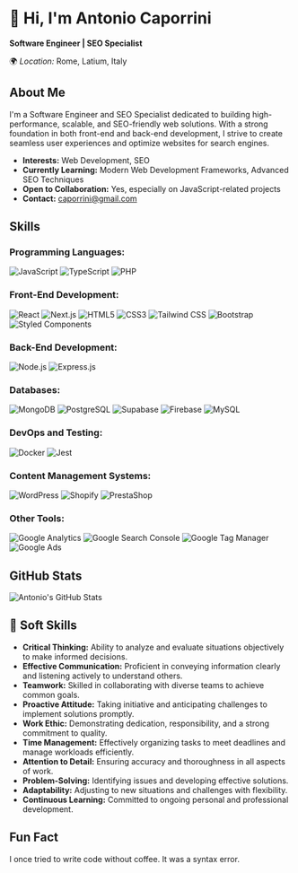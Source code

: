   <h1>👋 Hi, I'm Antonio Caporrini</h1>
  <p><strong>Software Engineer | SEO Specialist</strong></p>
  <p>🌍 <em>Location:</em> Rome, Latium, Italy</p>

  <h2>About Me</h2>
  <p>I'm a Software Engineer and SEO Specialist dedicated to building high-performance, scalable, and SEO-friendly web solutions. With a strong foundation in both front-end and back-end development, I strive to create seamless user experiences and optimize websites for search engines.</p>
  <ul>
    <li><strong>Interests:</strong> Web Development, SEO </li>
    <li><strong>Currently Learning:</strong> Modern Web Development Frameworks,  Advanced SEO Techniques </li>
    <li><strong>Open to Collaboration:</strong> Yes, especially on JavaScript-related projects</li>
    <li><strong>Contact:</strong> <a href="mailto:caporrini@gmail.com">caporrini@gmail.com</a></li>
  </ul>

  <h2>Skills</h2>
  <div class="skills">
    <h3>Programming Languages:</h3>
    <p>
      <img src="https://img.shields.io/badge/JavaScript-F7DF1E?style=flat&logo=javascript&logoColor=black" alt="JavaScript">
      <img src="https://img.shields.io/badge/TypeScript-3178C6?style=flat&logo=typescript&logoColor=white" alt="TypeScript">
      <img src="https://img.shields.io/badge/PHP-777BB4?style=flat&logo=php&logoColor=white" alt="PHP">
    </p>
    <h3>Front-End Development:</h3>
    <p>
      <img src="https://img.shields.io/badge/React-61DAFB?style=flat&logo=react&logoColor=black" alt="React">
      <img src="https://img.shields.io/badge/Next.js-000000?style=flat&logo=nextdotjs&logoColor=white" alt="Next.js">
      <img src="https://img.shields.io/badge/HTML5-E34F26?style=flat&logo=html5&logoColor=white" alt="HTML5">
      <img src="https://img.shields.io/badge/CSS3-1572B6?style=flat&logo=css3&logoColor=white" alt="CSS3">
      <img src="https://img.shields.io/badge/Tailwind%20CSS-38B2AC?style=flat&logo=tailwind-css&logoColor=white" alt="Tailwind CSS">
      <img src="https://img.shields.io/badge/Bootstrap-7952B3?style=flat&logo=bootstrap&logoColor=white" alt="Bootstrap">
      <img src="https://img.shields.io/badge/Styled%20Components-DB7093?style=flat&logo=styled-components&logoColor=white" alt="Styled Components">
    </p>
    <h3>Back-End Development:</h3>
    <p>
      <img src="https://img.shields.io/badge/Node.js-339933?style=flat&logo=nodedotjs&logoColor=white" alt="Node.js">
      <img src="https://img.shields.io/badge/Express.js-000000?style=flat&logo=express&logoColor=white" alt="Express.js">
    </p>
    <h3>Databases:</h3>
    <p>
      <img src="https://img.shields.io/badge/MongoDB-47A248?style=flat&logo=mongodb&logoColor=white" alt="MongoDB">
      <img src="https://img.shields.io/badge/PostgreSQL-336791?style=flat&logo=postgresql&logoColor=white" alt="PostgreSQL">
      <img src="https://img.shields.io/badge/Supabase-3ECF8E?style=flat&logo=supabase&logoColor=white" alt="Supabase">
      <img src="https://img.shields.io/badge/Firebase-FFCA28?style=flat&logo=firebase&logoColor=black" alt="Firebase">
      <img src="https://img.shields.io/badge/MySQL-4479A1?style=flat&logo=mysql&logoColor=white" alt="MySQL">
    </p>
    <h3>DevOps and Testing:</h3>
    <p>
      <img src="https://img.shields.io/badge/Docker-2496ED?style=flat&logo=docker&logoColor=white" alt="Docker">
      <img src="https://img.shields.io/badge/Jest-C21325?style=flat&logo=jest&logoColor=white" alt="Jest">
    </p>
    <h3>Content Management Systems:</h3>
    <p>
      <img src="https://img.shields.io/badge/WordPress-21759B?style=flat&logo=wordpress&logoColor=white" alt="WordPress">
      <img src="https://img.shields.io/badge/Shopify-7AB55C?style=flat&logo=shopify&logoColor=white" alt="Shopify">
      <img src="https://img.shields.io/badge/PrestaShop-DF0067?style=flat&logo=prestashop&logoColor=white" alt="PrestaShop">
    </p>
    <h3>Other Tools:</h3>
    <p>
      <img src="https://img.shields.io/badge/Google%20Analytics-F7F7F7?style=flat&logo=google-analytics&logoColor=black" alt="Google Analytics">
      <img src="https://img.shields.io/badge/Google%20Search%20Console-F7F7F7?style=flat&logo=google-search-console&logoColor=black" alt="Google Search Console">
      <img src="https://img.shields.io/badge/Google%20Tag%20Manager-F7F7F7?style=flat&logo=google-tag-manager&logoColor=black" alt="Google Tag Manager">
      <img src="https://img.shields.io/badge/Google%20Ads-F7F7F7?style=flat&logo=google-ads&logoColor=black" alt="Google Ads">
    </p>
  </div>

  <h2>GitHub Stats</h2>
  <p><img src="https://github-readme-stats.vercel.app/api?username=antoniocaporrini&show_icons=true&theme=radical" alt="Antonio's GitHub Stats"></p>

  <h2>🧠 Soft Skills</h2>
    <ul>
  <li><strong>Critical Thinking:</strong> Ability to analyze and evaluate situations objectively to make informed decisions.</li>
  <li><strong>Effective Communication:</strong> Proficient in conveying information clearly and listening actively to understand others.</li>
  <li><strong>Teamwork:</strong> Skilled in collaborating with diverse teams to achieve common goals.</li>
  <li><strong>Proactive Attitude:</strong> Taking initiative and anticipating challenges to implement solutions promptly.</li>
  <li><strong>Work Ethic:</strong> Demonstrating dedication, responsibility, and a strong commitment to quality.</li>
  <li><strong>Time Management:</strong> Effectively organizing tasks to meet deadlines and manage workloads efficiently.</li>
  <li><strong>Attention to Detail:</strong> Ensuring accuracy and thoroughness in all aspects of work.</li>
  <li><strong>Problem-Solving:</strong> Identifying issues and developing effective solutions.</li>
  <li><strong>Adaptability:</strong> Adjusting to new situations and challenges with flexibility.</li>
  <li><strong>Continuous Learning:</strong> Committed to ongoing personal and professional development.</li>
    </ul>


  <h2>Fun Fact</h2>
  <p>I once tried to write code without coffee. It was a syntax error.</p>

<!---
antoniocaporrini/antoniocaporrini is a ✨ special ✨ repository because its `README.md` (this file) appears on your GitHub profile.
You can click the Preview link to take a look at your changes.
--->
